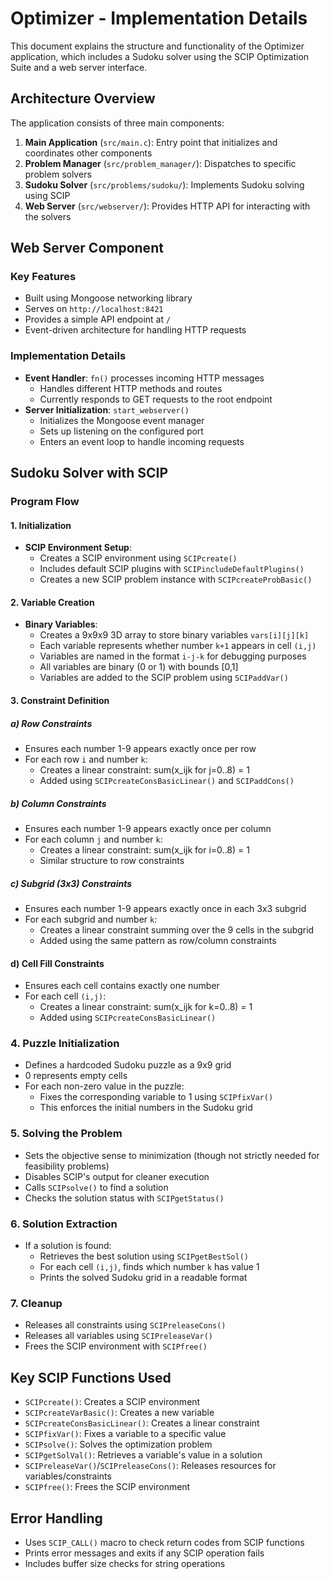 # Optimizer - Implementation Details

This document explains the structure and functionality of the Optimizer application, which includes a Sudoku solver using the SCIP Optimization Suite and a web server interface.

## Architecture Overview

The application consists of three main components:
1. **Main Application** (`src/main.c`): Entry point that initializes and coordinates other components
2. **Problem Manager** (`src/problem_manager/`): Dispatches to specific problem solvers
3. **Sudoku Solver** (`src/problems/sudoku/`): Implements Sudoku solving using SCIP
4. **Web Server** (`src/webserver/`): Provides HTTP API for interacting with the solvers

## Web Server Component

### Key Features
- Built using Mongoose networking library
- Serves on `http://localhost:8421`
- Provides a simple API endpoint at `/`
- Event-driven architecture for handling HTTP requests

### Implementation Details
- **Event Handler**: `fn()` processes incoming HTTP messages
  - Handles different HTTP methods and routes
  - Currently responds to GET requests to the root endpoint
- **Server Initialization**: `start_webserver()`
  - Initializes the Mongoose event manager
  - Sets up listening on the configured port
  - Enters an event loop to handle incoming requests

## Sudoku Solver with SCIP

### Program Flow

#### 1. Initialization
- **SCIP Environment Setup**:
  - Creates a SCIP environment using `SCIPcreate()`
  - Includes default SCIP plugins with `SCIPincludeDefaultPlugins()`
  - Creates a new SCIP problem instance with `SCIPcreateProbBasic()`

#### 2. Variable Creation
- **Binary Variables**:
  - Creates a 9x9x9 3D array to store binary variables `vars[i][j][k]`
  - Each variable represents whether number `k+1` appears in cell `(i,j)`
  - Variables are named in the format `i-j-k` for debugging purposes
  - All variables are binary (0 or 1) with bounds [0,1]
  - Variables are added to the SCIP problem using `SCIPaddVar()`

#### 3. Constraint Definition

##### a) Row Constraints
- Ensures each number 1-9 appears exactly once per row
- For each row `i` and number `k`:
  - Creates a linear constraint: sum(x_ijk for j=0..8) = 1
  - Added using `SCIPcreateConsBasicLinear()` and `SCIPaddCons()`

##### b) Column Constraints
- Ensures each number 1-9 appears exactly once per column
- For each column `j` and number `k`:
  - Creates a linear constraint: sum(x_ijk for i=0..8) = 1
  - Similar structure to row constraints

##### c) Subgrid (3x3) Constraints
- Ensures each number 1-9 appears exactly once in each 3x3 subgrid
- For each subgrid and number `k`:
  - Creates a linear constraint summing over the 9 cells in the subgrid
  - Added using the same pattern as row/column constraints

#### d) Cell Fill Constraints
- Ensures each cell contains exactly one number
- For each cell `(i,j)`:
  - Creates a linear constraint: sum(x_ijk for k=0..8) = 1
  - Added using `SCIPcreateConsBasicLinear()`

### 4. Puzzle Initialization
- Defines a hardcoded Sudoku puzzle as a 9x9 grid
- 0 represents empty cells
- For each non-zero value in the puzzle:
  - Fixes the corresponding variable to 1 using `SCIPfixVar()`
  - This enforces the initial numbers in the Sudoku grid

### 5. Solving the Problem
- Sets the objective sense to minimization (though not strictly needed for feasibility problems)
- Disables SCIP's output for cleaner execution
- Calls `SCIPsolve()` to find a solution
- Checks the solution status with `SCIPgetStatus()`

### 6. Solution Extraction
- If a solution is found:
  - Retrieves the best solution using `SCIPgetBestSol()`
  - For each cell `(i,j)`, finds which number `k` has value 1
  - Prints the solved Sudoku grid in a readable format

### 7. Cleanup
- Releases all constraints using `SCIPreleaseCons()`
- Releases all variables using `SCIPreleaseVar()`
- Frees the SCIP environment with `SCIPfree()`

## Key SCIP Functions Used
- `SCIPcreate()`: Creates a SCIP environment
- `SCIPcreateVarBasic()`: Creates a new variable
- `SCIPcreateConsBasicLinear()`: Creates a linear constraint
- `SCIPfixVar()`: Fixes a variable to a specific value
- `SCIPsolve()`: Solves the optimization problem
- `SCIPgetSolVal()`: Retrieves a variable's value in a solution
- `SCIPreleaseVar()`/`SCIPreleaseCons()`: Releases resources for variables/constraints
- `SCIPfree()`: Frees the SCIP environment

## Error Handling
- Uses `SCIP_CALL()` macro to check return codes from SCIP functions
- Prints error messages and exits if any SCIP operation fails
- Includes buffer size checks for string operations

